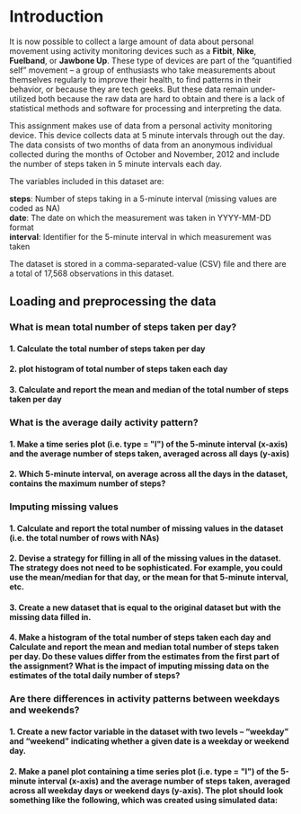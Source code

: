 # Introduction

It is now possible to collect a large amount of data about personal movement using activity monitoring devices such as a __Fitbit__, __Nike__, __Fuelband__, or __Jawbone Up__. These type of devices are part of the “quantified self” movement – a group of enthusiasts who take measurements about themselves regularly to improve their health, to find patterns in their behavior, or because they are tech geeks. But these data remain under-utilized both because the raw data are hard to obtain and there is a lack of statistical methods and software for processing and interpreting the data.

This assignment makes use of data from a personal activity monitoring device. This device collects data at 5 minute intervals through out the day. The data consists of two months of data from an anonymous individual collected during the months of October and November, 2012 and include the number of steps taken in 5 minute intervals each day.

The variables included in this dataset are:

__steps__: Number of steps taking in a 5-minute interval (missing values are coded as NA)  
__date__: The date on which the measurement was taken in YYYY-MM-DD format  
__interval__: Identifier for the 5-minute interval in which measurement was taken

The dataset is stored in a comma-separated-value (CSV) file and there are a total of 17,568 observations in this dataset.

## Loading and preprocessing the data

### What is mean total number of steps taken per day?
#### 1. Calculate the total number of steps taken per day
#### 2. plot histogram of total number of steps taken each day
#### 3. Calculate and report the mean and median of the total number of steps taken per day

### What is the average daily activity pattern?
#### 1. Make a time series plot (i.e. type = "l") of the 5-minute interval (x-axis) and the average number of steps taken, averaged across all days (y-axis)
#### 2. Which 5-minute interval, on average across all the days in the dataset, contains the maximum number of steps?

### Imputing missing values
#### 1. Calculate and report the total number of missing values in the dataset (i.e. the total number of rows with NAs)
#### 2. Devise a strategy for filling in all of the missing values in the dataset. The strategy does not need to be sophisticated. For example, you could use the mean/median for that day, or the mean for that 5-minute interval, etc. 
#### 3. Create a new dataset that is equal to the original dataset but with the missing data filled in.
#### 4. Make a histogram of the total number of steps taken each day and Calculate and report the mean and median total number of steps taken per day. Do these values differ from the estimates from the first part of the assignment? What is the impact of imputing missing data on the estimates of the total daily number of steps?

### Are there differences in activity patterns between weekdays and weekends?
#### 1. Create a new factor variable in the dataset with two levels – “weekday” and “weekend” indicating whether a given date is a weekday or weekend day.

#### 2. Make a panel plot containing a time series plot (i.e. type = "l") of the 5-minute interval (x-axis) and the average number of steps taken, averaged across all weekday days or weekend days (y-axis). The plot should look something like the following, which was created using simulated data:
